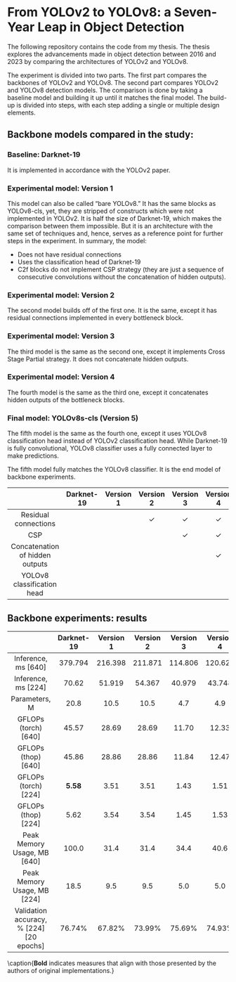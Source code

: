 # From YOLOv2 to YOLOv8: a Seven-Year Leap in Object Detection
The following repository contains the code from my thesis. The thesis explores the advancements made in object detection between 2016 and 2023 by comparing the architectures of YOLOv2 and YOLOv8. 

The experiment is divided into two parts. The first part compares the backbones of YOLOv2 and YOLOv8. The second part compares YOLOv2 and YOLOv8 detection models. The comparison is done by taking a baseline model and building it up until it matches the final model. The build-up is divided into steps, with each step adding a single or multiple design elements.

## Backbone models compared in the study:

### Baseline: Darknet-19
It is implemented in accordance with the YOLOv2 paper.

### Experimental model: Version 1
This model can also be called “bare YOLOv8.” It has the same blocks as YOLOv8-cls, yet, they are stripped of constructs which were not implemented in YOLOv2. It is half the size of Darknet-19, which makes the comparison between them impossible. But it is an architecture with the same set of techniques and, hence, serves as a reference point for further steps in the experiment. In summary, the model:
- Does not have residual connections
- Uses the classification head of Darknet-19
- C2f blocks do not implement CSP strategy (they are just a sequence of consecutive convolutions without the concatenation of hidden outputs).

### Experimental model: Version 2
The second model builds off of the first one. It is the same, except it has residual connections implemented in every bottleneck block.

### Experimental model: Version 3
The third model is the same as the second one, except it implements Cross Stage Partial strategy. It does not concatenate hidden outputs.

### Experimental model: Version 4
The fourth model is the same as the third one, except it concatenates hidden outputs of the bottleneck blocks.

### Final model: YOLOv8s-cls (Version 5)

The fifth model is the same as the fourth one, except it uses YOLOv8 classification head instead of YOLOv2 classification head. While Darknet-19 is fully convolutional, YOLOv8 classifier uses a fully connected layer to make predictions.

The fifth model fully matches the YOLOv8 classifier. It is the end model of backbone experiments.

|                                 | Darknet-19 | Version 1 | Version 2 | Version 3 | Version 4 | YOLOv8s-cls |
| :---------------------------:   | :--------: | :-------: |  :------: | :-------: | :-------: | :-------:   |
| Residual connections            |            |           | ✓        | ✓         | ✓         | ✓           |
| CSP                             |            |           |           | ✓        | ✓         | ✓           |
| Concatenation of hidden outputs |            |           |           |          | ✓         | ✓           |
| YOLOv8 classification head      |            |           |           |           |           | ✓           |

## Backbone experiments: results
|                                 | Darknet-19 | Version 1 | Version 2 | Version 3 | Version 4 | YOLOv8s-cls |
| :---------------------------:   | :--------: | :-------: |  :------: | :-------: | :-------: | :-------:   |
| Inference, ms [640]           | 379.794      |  216.398  | 211.871   | 114.806   | 120.620   | 117.802     |
| Inference, ms [224]           | 70.62        | 51.919    | 54.367    | 40.979    | 43.748    | 25.422      |
| Parameters, M                 | 20.8         | 10.5      | 10.5      | 4.7       | 4.9       | __6.4__     |
| GFLOPs (torch) [640]          | 45.57        | 28.69     | 28.69     | 11.70     | 12.33     | 12.70       |
| GFLOPs (thop) [640]           | 45.86        | 28.86     | 28.86     | 11.84     | 12.47     | __13.61__   |
| GFLOPs (torch) [224]          | __5.58__     | 3.51      | 3.51      | 1.43      | 1.51      | 1.56        |
| GFLOPs (thop) [224]           | 5.62         | 3.54      | 3.54      | 1.45      | 1.53      | 1.67        |
| Peak Memory Usage, MB [640]   | 100.0        | 31.4      | 31.4      | 34.4      | 40.6      | 40.6        |
| Peak Memory Usage, MB [224]   | 18.5         | 9.5       | 9.5       | 5.0       | 5.0       | 5.0         |
| Validation accuracy, % [224] [20 epochs]                    | 76.74%       | 67.82%    | 73.99%    | 75.69%    | 74.93%    | 76.54%      |
\caption{__Bold__ indicates measures that align with those presented by the authors of original implementations.}




















